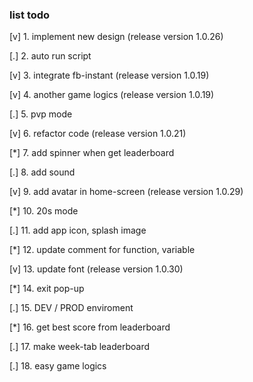 ### list todo

[v] 1. implement new design (release version 1.0.26)

[.] 2. auto run script

[v] 3. integrate fb-instant (release version 1.0.19)

[v] 4. another game logics (release version 1.0.19)

[.] 5. pvp mode

[v] 6. refactor code (release version 1.0.21)

[*] 7. add spinner when get leaderboard

[.] 8. add sound

[v] 9. add avatar in home-screen (release version 1.0.29)

[*] 10. 20s mode

[.] 11. add app icon, splash image

[*] 12. update comment for function, variable

[v] 13. update font (release version 1.0.30)

[*] 14. exit pop-up

[.] 15. DEV / PROD enviroment

[*] 16. get best score from leaderboard

[.] 17. make week-tab leaderboard

[.] 18. easy game logics
